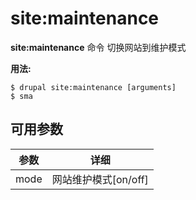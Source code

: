 # site:maintenance
**site:maintenance** 命令 切换网站到维护模式

**用法:**
```
$ drupal site:maintenance [arguments] 
$ sma  
```

## 可用参数
参数 | 详细
---------|-------------
mode | 网站维护模式[on/off]
